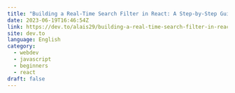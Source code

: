 ```yaml
---
title: "Building a Real-Time Search Filter in React: A Step-by-Step Guide"
date: 2023-06-19T16:46:54Z
link: https://dev.to/alais29/building-a-real-time-search-filter-in-react-a-step-by-step-guide-3lmm?utm_medium=RSS&utm_source=news.12bit.vn
site: dev.to
language: English
category:
  - webdev
  - javascript
  - beginners
  - react
draft: false
---
```

